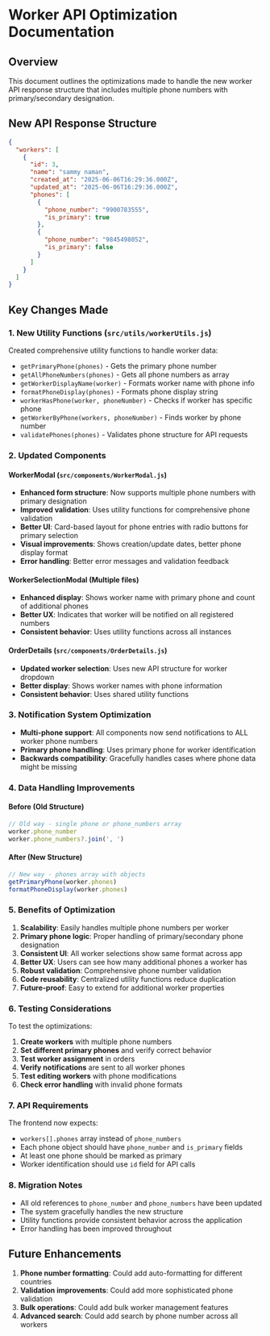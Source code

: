 # Worker API Optimization Documentation

## Overview
This document outlines the optimizations made to handle the new worker API response structure that includes multiple phone numbers with primary/secondary designation.

## New API Response Structure
```json
{
  "workers": [
    {
      "id": 3,
      "name": "sammy naman",
      "created_at": "2025-06-06T16:29:36.000Z",
      "updated_at": "2025-06-06T16:29:36.000Z",
      "phones": [
        {
          "phone_number": "9900783555",
          "is_primary": true
        },
        {
          "phone_number": "9845498052",
          "is_primary": false
        }
      ]
    }
  ]
}
```

## Key Changes Made

### 1. New Utility Functions (`src/utils/workerUtils.js`)
Created comprehensive utility functions to handle worker data:

- `getPrimaryPhone(phones)` - Gets the primary phone number
- `getAllPhoneNumbers(phones)` - Gets all phone numbers as array
- `getWorkerDisplayName(worker)` - Formats worker name with phone info
- `formatPhoneDisplay(phones)` - Formats phone display string
- `workerHasPhone(worker, phoneNumber)` - Checks if worker has specific phone
- `getWorkerByPhone(workers, phoneNumber)` - Finds worker by phone number
- `validatePhones(phones)` - Validates phone structure for API requests

### 2. Updated Components

#### WorkerModal (`src/components/WorkerModal.js`)
- **Enhanced form structure**: Now supports multiple phone numbers with primary designation
- **Improved validation**: Uses utility functions for comprehensive phone validation
- **Better UI**: Card-based layout for phone entries with radio buttons for primary selection
- **Visual improvements**: Shows creation/update dates, better phone display format
- **Error handling**: Better error messages and validation feedback

#### WorkerSelectionModal (Multiple files)
- **Enhanced display**: Shows worker name with primary phone and count of additional phones
- **Better UX**: Indicates that worker will be notified on all registered numbers
- **Consistent behavior**: Uses utility functions across all instances

#### OrderDetails (`src/components/OrderDetails.js`)
- **Updated worker selection**: Uses new API structure for worker dropdown
- **Better display**: Shows worker names with phone information
- **Consistent behavior**: Uses shared utility functions

### 3. Notification System Optimization
- **Multi-phone support**: All components now send notifications to ALL worker phone numbers
- **Primary phone handling**: Uses primary phone for worker identification
- **Backwards compatibility**: Gracefully handles cases where phone data might be missing

### 4. Data Handling Improvements

#### Before (Old Structure)
```javascript
// Old way - single phone or phone_numbers array
worker.phone_number
worker.phone_numbers?.join(', ')
```

#### After (New Structure)
```javascript
// New way - phones array with objects
getPrimaryPhone(worker.phones)
formatPhoneDisplay(worker.phones)
```

### 5. Benefits of Optimization

1. **Scalability**: Easily handles multiple phone numbers per worker
2. **Primary phone logic**: Proper handling of primary/secondary phone designation
3. **Consistent UI**: All worker selections show same format across app
4. **Better UX**: Users can see how many additional phones a worker has
5. **Robust validation**: Comprehensive phone number validation
6. **Code reusability**: Centralized utility functions reduce duplication
7. **Future-proof**: Easy to extend for additional worker properties

### 6. Testing Considerations

To test the optimizations:

1. **Create workers** with multiple phone numbers
2. **Set different primary phones** and verify correct behavior
3. **Test worker assignment** in orders
4. **Verify notifications** are sent to all worker phones
5. **Test editing workers** with phone modifications
6. **Check error handling** with invalid phone formats

### 7. API Requirements

The frontend now expects:
- `workers[].phones` array instead of `phone_numbers`
- Each phone object should have `phone_number` and `is_primary` fields
- At least one phone should be marked as primary
- Worker identification should use `id` field for API calls

### 8. Migration Notes

- All old references to `phone_number` and `phone_numbers` have been updated
- The system gracefully handles the new structure
- Utility functions provide consistent behavior across the application
- Error handling has been improved throughout

## Future Enhancements

1. **Phone number formatting**: Could add auto-formatting for different countries
2. **Validation improvements**: Could add more sophisticated phone validation
3. **Bulk operations**: Could add bulk worker management features
4. **Advanced search**: Could add search by phone number across all workers 